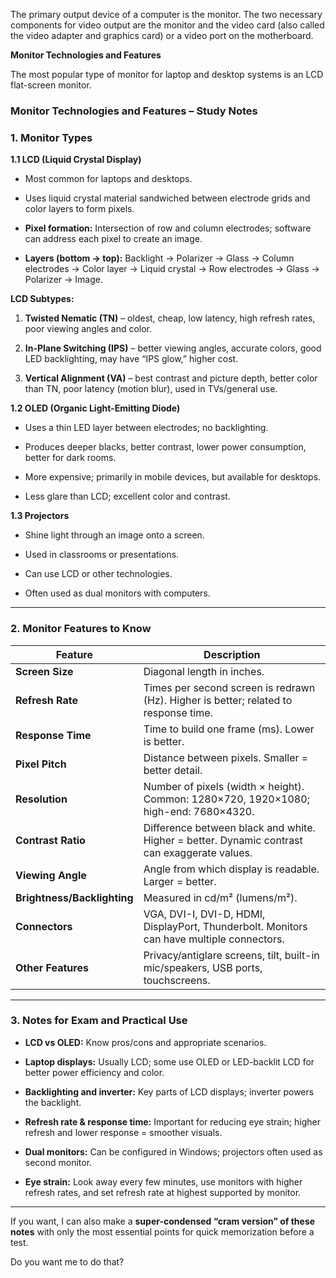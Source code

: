 The primary output device of a computer is the monitor. The two necessary components for video output are the monitor and the video card (also called the video adapter and graphics card) or a video port on the motherboard.


 **Monitor Technologies and Features**

The most popular type of monitor for laptop and desktop systems is an LCD flat-screen monitor.


### **Monitor Technologies and Features – Study Notes**

### **1. Monitor Types**

**1.1 LCD (Liquid Crystal Display)**

- Most common for laptops and desktops.
    
- Uses liquid crystal material sandwiched between electrode grids and color layers to form pixels.
    
- **Pixel formation:** Intersection of row and column electrodes; software can address each pixel to create an image.
    
- **Layers (bottom → top):** Backlight → Polarizer → Glass → Column electrodes → Color layer → Liquid crystal → Row electrodes → Glass → Polarizer → Image.
    

**LCD Subtypes:**

1. **Twisted Nematic (TN)** – oldest, cheap, low latency, high refresh rates, poor viewing angles and color.
    
2. **In-Plane Switching (IPS)** – better viewing angles, accurate colors, good LED backlighting, may have “IPS glow,” higher cost.
    
3. **Vertical Alignment (VA)** – best contrast and picture depth, better color than TN, poor latency (motion blur), used in TVs/general use.
    

**1.2 OLED (Organic Light-Emitting Diode)**

- Uses a thin LED layer between electrodes; no backlighting.
    
- Produces deeper blacks, better contrast, lower power consumption, better for dark rooms.
    
- More expensive; primarily in mobile devices, but available for desktops.
    
- Less glare than LCD; excellent color and contrast.
    

**1.3 Projectors**

- Shine light through an image onto a screen.
    
- Used in classrooms or presentations.
    
- Can use LCD or other technologies.
    
- Often used as dual monitors with computers.
    

---

### **2. Monitor Features to Know**

|Feature|Description|
|---|---|
|**Screen Size**|Diagonal length in inches.|
|**Refresh Rate**|Times per second screen is redrawn (Hz). Higher is better; related to response time.|
|**Response Time**|Time to build one frame (ms). Lower is better.|
|**Pixel Pitch**|Distance between pixels. Smaller = better detail.|
|**Resolution**|Number of pixels (width × height). Common: 1280×720, 1920×1080; high-end: 7680×4320.|
|**Contrast Ratio**|Difference between black and white. Higher = better. Dynamic contrast can exaggerate values.|
|**Viewing Angle**|Angle from which display is readable. Larger = better.|
|**Brightness/Backlighting**|Measured in cd/m² (lumens/m²).|
|**Connectors**|VGA, DVI-I, DVI-D, HDMI, DisplayPort, Thunderbolt. Monitors can have multiple connectors.|
|**Other Features**|Privacy/antiglare screens, tilt, built-in mic/speakers, USB ports, touchscreens.|

---

### **3. Notes for Exam and Practical Use**

- **LCD vs OLED:** Know pros/cons and appropriate scenarios.
    
- **Laptop displays:** Usually LCD; some use OLED or LED-backlit LCD for better power efficiency and color.
    
- **Backlighting and inverter:** Key parts of LCD displays; inverter powers the backlight.
    
- **Refresh rate & response time:** Important for reducing eye strain; higher refresh and lower response = smoother visuals.
    
- **Dual monitors:** Can be configured in Windows; projectors often used as second monitor.
    
- **Eye strain:** Look away every few minutes, use monitors with higher refresh rates, and set refresh rate at highest supported by monitor.
    

---

If you want, I can also make a **super-condensed “cram version” of these notes** with only the most essential points for quick memorization before a test.

Do you want me to do that?